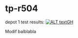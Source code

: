 # tp-r504
depot 1
test results: [![ALT textGH](https://github.com/JeffRasa/tp-r504/actions/workflows/pytest.yml/badge.svg)](https://github.com/JeffRasa/tp-r504/actions)


Modif balblabla
